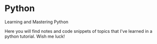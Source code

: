 # Python
Learning and Mastering Python 

Here you will find notes and code snippets of topics that I've learned in a python tutorial. 
 Wish me luck! 
 
 
